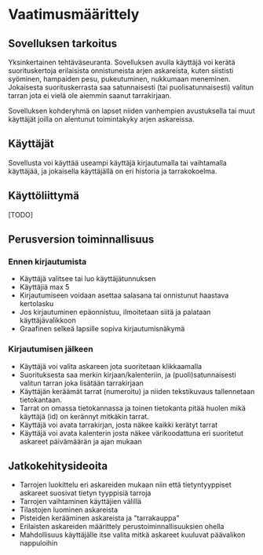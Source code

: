 # Vaatimusmäärittely

## Sovelluksen tarkoitus

Yksinkertainen tehtäväseuranta. Sovelluksen avulla käyttäjä voi kerätä suorituskertoja erilaisista onnistuneista arjen 
askareista, kuten siististi syöminen, hampaiden pesu, pukeutuminen, nukkumaan meneminen. 
Jokaisesta suorituskerrasta saa satunnaisesti (tai puolisatunnaisesti) valitun tarran jota 
ei vielä ole aiemmin saanut tarrakirjaan.

Sovelluksen kohderyhmä on lapset niiden vanhempien avustuksella tai muut käyttäjät joilla 
on alentunut toimintakyky arjen askareissa.

## Käyttäjät

Sovellusta voi käyttää useampi käyttäjä kirjautumalla tai vaihtamalla käyttäjää, ja 
jokaisella käyttäjällä on eri historia ja tarrakokoelma.

## Käyttöliittymä

[TODO]

## Perusversion toiminnallisuus

### Ennen kirjautumista

- Käyttäjä valitsee tai luo käyttäjätunnuksen
- Käyttäjiä max 5
- Kirjautumiseen voidaan asettaa salasana tai onnistunut haastava kertolasku
- Jos kirjautuminen epäonnistuu, ilmoitetaan siitä ja palataan käyttäjävalikkoon
- Graafinen selkeä lapsille sopiva kirjautumisnäkymä

### Kirjautumisen jälkeen

- Käyttäjä voi valita askareen jota suoritetaan klikkaamalla
- Suorituksesta saa merkin kirjaan/kalenteriin, ja (puoli)satunnaisesti valitun tarran joka 
lisätään tarrakirjaan
- Käyttäjän keräämät tarrat (numeroitu) ja niiden tekstikuvaus tallennetaan tietokantaan.
- Tarrat on omassa tietokannassa ja toinen tietokanta pitää huolen mikä käyttäjä (id) on kerännyt mitkäkin tarrat.
- Käyttäjä voi avata tarrakirjan, josta näkee kaikki kerätyt tarrat
- Käyttäjä voi avata kalenterin josta näkee värikoodattuna eri suoritetut askareet 
päivämäärän ja ajan mukaan


## Jatkokehitysideoita

- Tarrojen luokittelu eri askareiden mukaan niin että tietyntyyppiset askareet suosivat 
tietyn tyyppisiä tarroja
- Tarrojen vaihtaminen käyttäjien välillä
- Tilastojen luominen askareista
- Pisteiden kerääminen askareista ja "tarrakauppa"
- Erilaisten askareiden määrittely perustoiminnallisuuksien ohella
- Mahdollisuus käyttäjälle itse valita mitkä askareet kuuluvat päävalikon nappuloihin 
